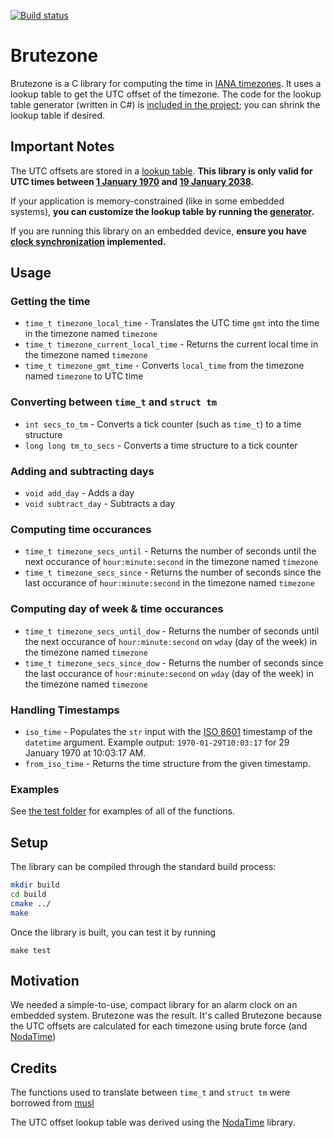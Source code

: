 [![Build status](https://ci.appveyor.com/api/projects/status/gbhod5iaf6swa9fv?svg=true)](https://ci.appveyor.com/project/gregjesl/brutezone)
# Brutezone
Brutezone is a C library for computing the time in [IANA timezones](https://en.wikipedia.org/wiki/List_of_tz_database_time_zones). It uses a lookup table to get the UTC offset of the timezone. The code for the lookup table generator (written in C#) is [included in the project](/generator); you can shrink the lookup table if desired. 

## Important Notes
The UTC offsets are stored in a [lookup table](/inc/timezone_database.h). **This library is only valid for UTC times between [1 January 1970](https://en.wikipedia.org/wiki/Unix_time) and [19 January 2038](https://en.wikipedia.org/wiki/Year_2038_problem).**

If your application is memory-constrained (like in some embedded systems), **you can customize the lookup table by running the [generator](/generator).**

If you are running this library on an embedded device, **ensure you have [clock synchronization](https://en.wikipedia.org/wiki/Network_Time_Protocol) implemented.** 
## Usage

### Getting the time
- `time_t timezone_local_time` - Translates the UTC time `gmt` into the time in the timezone named `timezone`
- `time_t timezone_current_local_time` - Returns the current local time in the timezone named `timezone`
- `time_t timezone_gmt_time` - Converts `local_time` from the timezone named `timezone` to UTC time

### Converting between `time_t` and `struct tm`
- `int secs_to_tm` - Converts a tick counter (such as `time_t`) to a time structure
- `long long tm_to_secs` - Converts a time structure to a tick counter

### Adding and subtracting days
- `void add_day` - Adds a day
- `void subtract_day` - Subtracts a day

### Computing time occurances
- `time_t timezone_secs_until` - Returns the number of seconds until the next occurance of `hour:minute:second` in the timezone named `timezone`
- `time_t timezone_secs_since` - Returns the number of seconds since the last occurance of `hour:minute:second` in the timezone named `timezone`

### Computing day of week & time occurances
- `time_t timezone_secs_until_dow` - Returns the number of seconds until the next occurance of `hour:minute:second` on `wday` (day of the week) in the timezone named `timezone`
- `time_t timezone_secs_since_dow` - Returns the number of seconds since the last occurance of `hour:minute:second` on `wday` (day of the week) in the timezone named `timezone`

### Handling Timestamps
- `iso_time` - Populates the `str` input with the [ISO 8601](https://en.wikipedia.org/wiki/ISO_8601) timestamp of the `datetime` argument. Example output: `1970-01-29T10:03:17` for 29 January 1970 at 10:03:17 AM. 
- `from_iso_time` - Returns the time structure from the given timestamp. 

### Examples
See [the test folder](/test) for examples of all of the functions. 

## Setup

The library can be compiled through the standard build process:
``` bash
mkdir build
cd build
cmake ../
make
```

Once the library is built, you can test it by running
```
make test
```

## Motivation
We needed a simple-to-use, compact library for an alarm clock on an embedded system. Brutezone was the result. It's called Brutezone because the UTC offsets are calculated for each timezone using brute force (and [NodaTime](https://nodatime.org/))

## Credits
The functions used to translate between `time_t` and `struct tm` were borrowed from [musl](http://www.musl-libc.org/)

The UTC offset lookup table was derived using the [NodaTime](https://nodatime.org/) library. 
